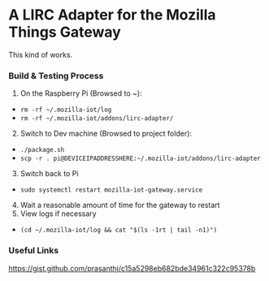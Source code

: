 # A LIRC Adapter for the Mozilla Things Gateway

This kind of works.

### Build & Testing Process

1. On the Raspberry Pi (Browsed to ~):
* `rm -rf ~/.mozilla-iot/log`
* `rm -rf ~/.mozilla-iot/addons/lirc-adapter/`
2. Switch to Dev machine (Browsed to project folder):
* `./package.sh`
* `scp -r . pi@DEVICEIPADDRESSHERE:~/.mozilla-iot/addons/lirc-adapter`
3. Switch back to Pi
* `sudo systemctl restart mozilla-iot-gateway.service`
4. Wait a reasonable amount of time for the gateway to restart
5. View logs if necessary
* `(cd ~/.mozilla-iot/log && cat "$(ls -1rt | tail -n1)")`

### Useful Links

https://gist.github.com/prasanthj/c15a5298eb682bde34961c322c95378b
